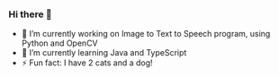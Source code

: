 ### Hi there 👋

- 🔭 I’m currently working on Image to Text to Speech program, using Python and OpenCV
- 🌱 I’m currently learning Java and TypeScript
- ⚡ Fun fact: I have 2 cats and a dog!
